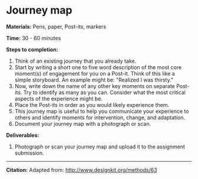 # Journey map


**Materials:**
Pens, paper, Post-its, markers

**Time:**
30 - 60 minutes

**Steps to completion:**

1. Think of an existing journey that you already take.
2. Start by writing a short one to five word description of the most core moment(s) of engagement for you on a Post-it. Think of this like a simple storyboard. An example might be: "Realized I was thirsty."
3. Now, write down the name of any other key moments on separate Post-its. Try to identify as many as you can. Consider what the most critical aspects of the experience might be. 
4. Place the Post-its in order as you would likely experience them.
5. This journey map is useful to help you communicate your experience to others and identify moments for intervention, change, and adaptation.
6. Document your journey map with a photograph or scan.

**Deliverables:**
1. Photograph or scan your journey map and upload it to the assignment submission.

* * *

**Citation:**
Adapted from: http://www.designkit.org/methods/63